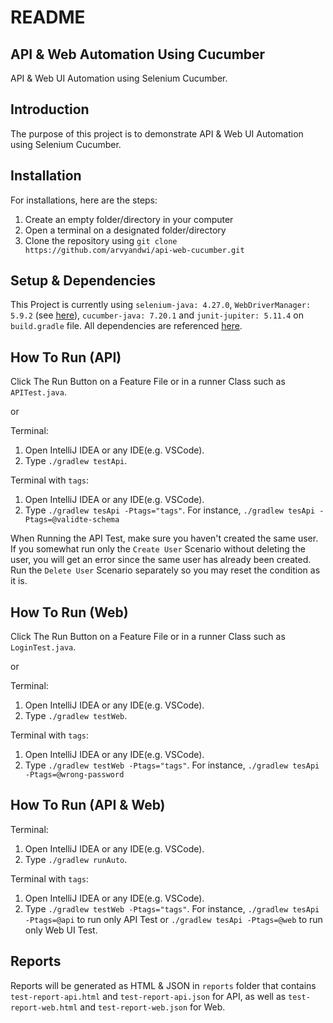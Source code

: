﻿# README

## API & Web Automation Using Cucumber
API & Web UI Automation using Selenium Cucumber.

## Introduction
The purpose of this project is to demonstrate API & Web UI Automation using Selenium Cucumber.

## Installation
For installations, here are the steps:
1. Create an empty folder/directory in your computer
2. Open a terminal on a designated folder/directory
3. Clone the repository using `git clone https://github.com/arvyandwi/api-web-cucumber.git`

## Setup & Dependencies
This Project is currently using `selenium-java: 4.27.0`, `WebDriverManager: 5.9.2` (see [here](https://github.com/bonigarcia/webdrivermanager)), `cucumber-java: 7.20.1` and `junit-jupiter: 5.11.4` on `build.gradle` file. All dependencies are referenced [here](https://mvnrepository.com/).

## How To Run (API)
Click  The Run Button on a Feature File or in a runner Class such as `APITest.java`.

or

Terminal:
1. Open IntelliJ IDEA or any IDE(e.g. VSCode).
2. Type `./gradlew testApi`.

Terminal with `tags`:
1. Open IntelliJ IDEA or any IDE(e.g. VSCode).
2. Type `./gradlew tesApi -Ptags="tags"`. For instance, `./gradlew tesApi -Ptags=@validte-schema`

When Running the API Test, make sure you haven't created the same user. If you somewhat run only the `Create User` Scenario without deleting the user, you will get an error since the same user has already been created. Run the `Delete User` Scenario separately so you may reset the condition as it is.  

## How To Run (Web)
Click  The Run Button on a Feature File or in a runner Class such as `LoginTest.java`.

or

Terminal:
1. Open IntelliJ IDEA or any IDE(e.g. VSCode).
2. Type `./gradlew testWeb`.

Terminal with `tags`:
1. Open IntelliJ IDEA or any IDE(e.g. VSCode).
2. Type `./gradlew testWeb -Ptags="tags"`. For instance, `./gradlew tesApi -Ptags=@wrong-password`

## How To Run (API & Web)
Terminal:
1. Open IntelliJ IDEA or any IDE(e.g. VSCode).
2. Type `./gradlew runAuto`.

Terminal with `tags`:
1. Open IntelliJ IDEA or any IDE(e.g. VSCode).
2. Type `./gradlew testWeb -Ptags="tags"`. For instance, `./gradlew tesApi -Ptags=@api` to run only API Test or `./gradlew tesApi -Ptags=@web` to run only Web UI Test.

## Reports
Reports will be generated as HTML & JSON in `reports` folder that contains `test-report-api.html` and `test-report-api.json` for API, as well as `test-report-web.html` and `test-report-web.json` for Web.





